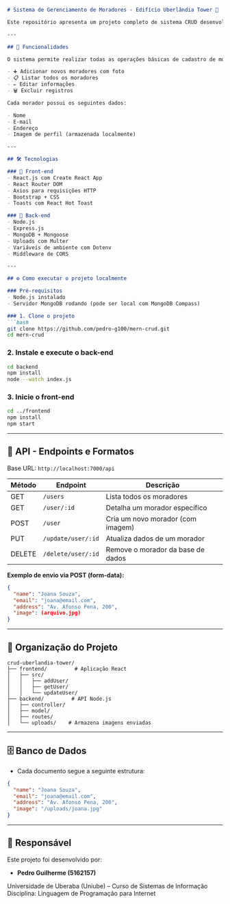 ```markdown
# Sistema de Gerenciamento de Moradores - Edifício Uberlândia Tower 🏢

Este repositório apresenta um projeto completo de sistema CRUD desenvolvido com a stack MERN (MongoDB, Express, React, Node.js). A aplicação foi construída como parte da disciplina de Linguagem de Programação para Internet da Uniube, com foco na administração dos moradores do fictício Edifício Uberlândia Tower.

---

## 📌 Funcionalidades

O sistema permite realizar todas as operações básicas de cadastro de moradores:

- ➕ Adicionar novos moradores com foto
- 📋 Listar todos os moradores
- ✏️ Editar informações
- 🗑️ Excluir registros

Cada morador possui os seguintes dados:

- Nome
- E-mail
- Endereço
- Imagem de perfil (armazenada localmente)

---

## 🛠 Tecnologias

### 🔷 Front-end
- React.js com Create React App
- React Router DOM
- Axios para requisições HTTP
- Bootstrap + CSS
- Toasts com React Hot Toast

### 🔶 Back-end
- Node.js
- Express.js
- MongoDB + Mongoose
- Uploads com Multer
- Variáveis de ambiente com Dotenv
- Middleware de CORS

---

## ⚙️ Como executar o projeto localmente

### Pré-requisitos
- Node.js instalado
- Servidor MongoDB rodando (pode ser local com MongoDB Compass)

### 1. Clone o projeto
```bash
git clone https://github.com/pedro-g100/mern-crud.git
cd mern-crud
```

### 2. Instale e execute o back-end
```bash
cd backend
npm install
node --watch index.js
```

### 3. Inicie o front-end
```bash
cd ../frontend
npm install
npm start
```

---

## 🔌 API - Endpoints e Formatos

Base URL: `http://localhost:7000/api`

| Método | Endpoint               | Descrição                          |
|--------|------------------------|------------------------------------|
| GET    | `/users`               | Lista todos os moradores           |
| GET    | `/user/:id`            | Detalha um morador específico      |
| POST   | `/user`                | Cria um novo morador (com imagem)  |
| PUT    | `/update/user/:id`     | Atualiza dados de um morador       |
| DELETE | `/delete/user/:id`     | Remove o morador da base de dados  |

**Exemplo de envio via POST (form-data):**
```json
{
  "name": "Joana Souza",
  "email": "joana@email.com",
  "address": "Av. Afonso Pena, 200",
  "image": (arquivo.jpg)
}
```

---

## 🧬 Organização do Projeto

```
crud-uberlandia-tower/
├── frontend/         # Aplicação React
│   ├── src/
│   │   ├── addUser/
│   │   ├── getUser/
│   │   └── updateUser/
├── backend/         # API Node.js
│   ├── controller/
│   ├── model/
│   ├── routes/
│   └── uploads/    # Armazena imagens enviadas
```

---

## 🗄 Banco de Dados

- Cada documento segue a seguinte estrutura:

```json
{
  "name": "Joana Souza",
  "email": "joana@email.com",
  "address": "Av. Afonso Pena, 200",
  "image": "/uploads/joana.jpg"
}
```

---

## 👥 Responsável

Este projeto foi desenvolvido por:

- **Pedro Guilherme (5162157)**

Universidade de Uberaba (Uniube) – Curso de Sistemas de Informação  
Disciplina: Linguagem de Programação para Internet
```